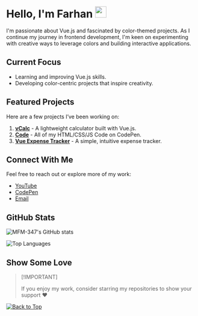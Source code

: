 <div id="top"></div>

# Hello, I'm Farhan <img src="https://user-images.githubusercontent.com/72663882/171687151-bb31c996-c9d2-49c8-b593-734946893b23.gif" alt="waving hand gif" aria-hidden="true" width="30px" />

I'm passionate about Vue.js and fascinated by color-themed projects. As I continue my journey in frontend development, I'm keen on experimenting with creative ways to leverage colors and building interactive applications.

## Current Focus
- Learning and improving Vue.js skills.
- Developing color-centric projects that inspire creativity.

## Featured Projects
Here are a few projects I’ve been working on:
1. **[vCalc](https://github.com/MFM-347/vCalc)** - A lightweight calculator built with Vue.js.
2. **[Code](https://github.com/MFM-347/Code)** - All of my HTML/CSS/JS Code on CodePen.
3. **[Vue Expense Tracker](https://github.com/MFM-347/Vue-Expense-Tracker)** - A simple, intuitive expense tracker.

## Connect With Me
Feel free to reach out or explore more of my work:
- [YouTube](https://www.youtube.com/@T4C-347)
- [CodePen](https://codepen.io/MFM-347)
- [Email](mailto:madnifm347@outlook.com)

## GitHub Stats

![MFM-347's GitHub stats](https://github-readme-stats.vercel.app/api?username=mfm-347&show_icons=true&theme=midnight-purple)

![Top Languages](https://github-readme-mwendwa.vercel.app/api/top-langs/?username=MFM-347&theme=midnight-purple)

## Show Some Love
> \[!IMPORTANT]
>
> If you enjoy my work, consider starring my repositories to show your support &#10084;

[![Back to Top](https://img.shields.io/badge/-BACK_TO_TOP-000000?style=flat-square&labelColor=7F39CD)](#top)
